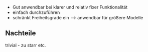 - Gut anwendbar bei klarer und relativ fixer Funktionalität
- einfach durchzuführen
- schränkt Freiheitsgrade ein --> anwendbar für größere Modelle


## Nachteile
trivial - zu starr etc.